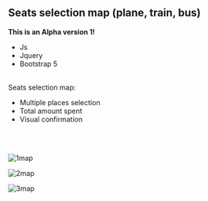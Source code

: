 <h2>Seats selection map (plane, train, bus)</h2>
<b>This is an Alpha version 1!</b>
<br>
<ul>
  <li>Js</li>
  <li>Jquery</li>
  <li>Bootstrap 5</li>
</ul>
<br>
Seats selection map:
<br>
<ul>
  <li>
    Multiple places selection
  </li>
  <li>Total amount spent</li>
  <li>Visual confirmation</li>
</ul>
<br><br>

![1map](https://github.com/protsenkomaksym/SeatsMap/assets/1122896/c9a5d842-7e97-4bfd-9cbc-03a668e3ebd4)

![2map](https://github.com/protsenkomaksym/SeatsMap/assets/1122896/6b69b65b-a8be-4cfa-bf15-c4a073701209)

![3map](https://github.com/protsenkomaksym/SeatsMap/assets/1122896/9ef84aab-2fc5-4aae-bc0f-1cd97d4dbf3d)
